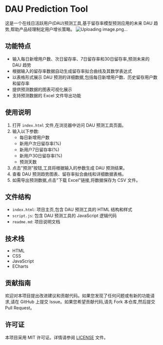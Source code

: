 # DAU Prediction Tool

这是一个在线日活跃用户(DAU)预测工具,基于留存率模型预测应用的未来 DAU 趋势,帮助产品经理制定用户增长策略。
![Uploading image.png…]()


## 功能特点

- 输入每日新增用户数、次日留存率、7日留存率和30日留存率,预测未来的 DAU 趋势
- 根据输入的留存率数据自动生成留存率拟合曲线及其数学表达式
- 以表格形式展示 DAU 预测的详细数据,包括每日新增用户数、历史留存用户数和留存率
- 提供预测数据的图表可视化展示
- 支持预测数据的 Excel 文件导出功能

## 使用说明

1. 打开 `index.html` 文件,在浏览器中访问 DAU 预测工具页面。
2. 输入以下参数:
   - 每日新增用户数
   - 新用户次日留存率(%)
   - 新用户7日留存率(%)
   - 新用户30日留存率(%)
   - 预测天数
3. 点击"预测"按钮,工具将根据输入的参数生成 DAU 预测结果。
4. 查看 DAU 预测趋势图表、留存率拟合曲线和详细数据表格。
5. 如需导出预测数据,点击"下载 Excel"链接,将数据保存为 CSV 文件。

## 文件结构

- `index.html`: 项目主页,包含 DAU 预测工具的 HTML 结构和样式
- `script.js`: 包含 DAU 预测工具的 JavaScript 逻辑代码
- `readme.md`: 项目说明文档

## 技术栈

- HTML
- CSS
- JavaScript
- ECharts

## 贡献指南

欢迎对本项目提出改进建议和贡献代码。如果您发现了任何问题或有新的功能请求,请在 GitHub 上提交 Issue。如果您希望贡献代码,请先 Fork 本仓库,然后提交 Pull Request。

## 许可证

本项目采用 MIT 许可证。详情请参阅 [LICENSE](./LICENSE) 文件。
